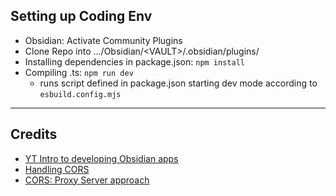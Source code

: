## Setting up Coding Env

- Obsidian: Activate Community Plugins
- Clone Repo into .../Obsidian/\<VAULT\>/.obsidian/plugins/
- Installing dependencies in package.json: `npm install`
- Compiling .ts: `npm run dev`
  - runs script defined in package.json starting dev mode according to `esbuild.config.mjs`

---

## Credits

- [YT Intro to developing Obsidian apps](https://www.youtube.com/watch?v=AgXa03ZxJ88)
- [Handling CORS](https://forum.obsidian.md/t/make-http-requests-from-plugins/15461/20)
- [CORS: Proxy Server approach](https://github.com/jamiebrynes7/obsidian-todoist-plugin/tree/master)